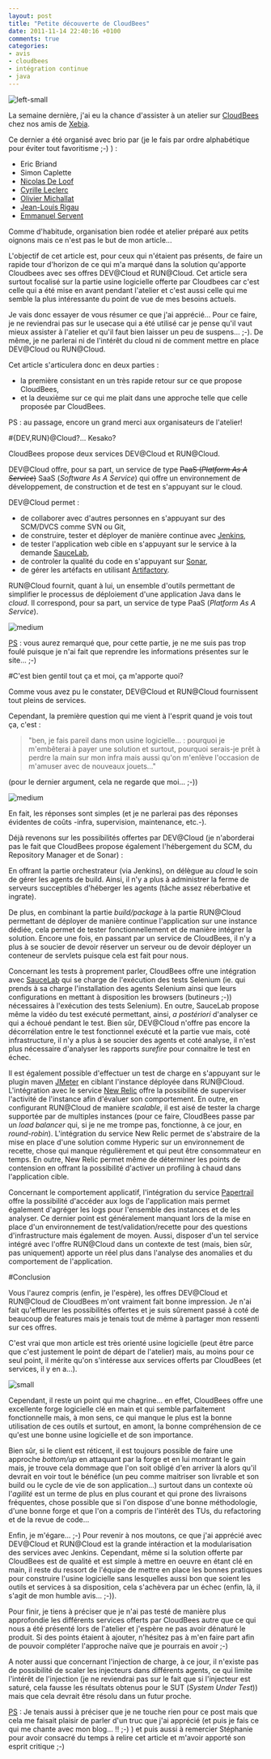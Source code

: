 ```yaml
---
layout: post
title: "Petite découverte de CloudBees"
date: 2011-11-14 22:40:16 +0100
comments: true
categories: 
- avis
- cloudbees
- intégration continue
- java
---
```

![left-small](http://1.bp.blogspot.com/-F_mNTL2_BE4/TsACHNBk0fI/AAAAAAAAAdE/Ngcp8YNiDL0/s1600/cloudbees03.png)

La semaine dernière, j'ai eu la chance d'assister à un atelier sur [CloudBees](http://www.cloudbees.com/) chez nos amis de [Xebia](http://blog.xebia.fr/). 

Ce dernier a été organisé avec brio par (je le fais par ordre alphabétique pour éviter tout favoritisme ;-) ) :

* Eric Briand
* Simon Caplette
* [Nicolas De Loof](https://twitter.com/#%21/ndeloof)
* [Cyrille Leclerc](https://twitter.com/#%21/cyrilleleclerc)
* [Olivier Michallat](https://twitter.com/#%21/olim7t)
* [Jean-Louis Rigau](https://twitter.com/#%21/jlrigau)
* [Emmanuel Servent](https://twitter.com/#%21/eservent)

<!-- more -->

Comme d'habitude, organisation bien rodée et atelier préparé aux petits oignons mais ce n'est pas le but de mon article...

L'objectif de cet article est, pour ceux qui n'étaient pas présents, de faire un rapide tour d'horizon de ce qui m'a marqué dans la solution qu'apporte Cloudbees avec ses offres DEV@Cloud et RUN@Cloud. Cet article sera surtout focalisé sur la partie usine logicielle offerte par Cloudbees car c'est celle qui a été mise en avant pendant l'atelier et c'est aussi celle qui me semble la plus intéressante du point de vue de mes besoins actuels.

Je vais donc essayer de vous résumer ce que j'ai apprécié... Pour ce faire, je ne reviendrai pas sur le usecase qui a été utilisé car je pense qu'il vaut mieux assister à l'atelier et qu'il faut bien laisser un peu de suspens... ;-). De même, je ne parlerai ni de l'intérêt du cloud ni de comment mettre en place DEV@Cloud ou RUN@Cloud.

Cet article s'articulera donc en deux parties :

* la première consistant en un très rapide retour sur ce que propose CloudBees,
* et la deuxième sur ce qui me plait dans une approche telle que celle proposée par CloudBees.



PS : au passage, encore un grand merci aux organisateurs de l'atelier!

#\{DEV,RUN\}@Cloud?... Kesako?

CloudBees propose deux services DEV@Cloud et RUN@Cloud.

DEV@Cloud offre, pour sa part, un service de type ~~PaaS (_Platform As A Service_)~~ SaaS (_Software As A Service_) qui offre un environnement de développement, de construction et de test en s'appuyant sur le cloud.

DEV@Cloud permet :

* de collaborer avec d'autres personnes en s'appuyant sur des SCM/DVCS comme SVN ou Git,
* de construire, tester et déployer de manière continue avec [Jenkins](http://jenkins-ci.org/),
* de tester l'application web cible en s'appuyant sur le service à la demande [SauceLab](http://saucelabs.com/),
* de controler la qualité du code en s'appuyant sur [Sonar](http://www.sonarsource.org/),
* de gérer les artéfacts en utilisant [Artifactory](http://www.jfrog.com/products.php).

RUN@Cloud fournit, quant à lui, un ensemble d'outils permettant de simplifier le processus de déploiement d'une application Java dans le _cloud_. Il correspond, pour sa part, un service de type PaaS (_Platform As A Service_).

![medium](http://1.bp.blogspot.com/-aGeioKNPLJc/TsACXTWxgJI/AAAAAAAAAdM/yG4C8B3PmOA/s1600/cloudbees04.png)

<u>PS</u> : vous aurez remarqué que, pour cette partie, je ne me suis pas trop foulé puisque je n'ai fait que reprendre les informations présentes sur le site... ;-)

#C'est bien gentil tout ça et moi, ça m'apporte quoi?

Comme vous avez pu le constater, DEV@Cloud et RUN@Cloud fournissent tout pleins de services.

Cependant, la première question qui me vient à l'esprit quand je vois tout ça, c'est : 
> "ben, je fais pareil dans mon usine logicielle... : pourquoi je m'embêterai à payer une solution et surtout, pourquoi serais-je prêt à perdre la main sur mon infra mais aussi qu'on m'enlève l'occasion de m'amuser avec de nouveaux jouets..." 

(pour le dernier argument, cela ne regarde que moi... ;-))

![medium](http://2.bp.blogspot.com/-dDnr_qH0vM0/TsACyBmfmsI/AAAAAAAAAdU/TI3TYA-Ujmc/s1600/Cloudbees01.png)

En fait, les réponses sont simples (et je ne parlerai pas des réponses évidentes de coûts -infra, supervision, maintenance, etc.-).

Déjà revenons sur les possibilités offertes par DEV@Cloud (je n'aborderai pas le fait que CloudBees propose également l'hébergement du SCM, du Repository Manager et de Sonar) :

En offrant la partie orchestrateur (via Jenkins), on délègue au _cloud_ le soin de gérer les agents de build. Ainsi, il n'y a plus à administrer la ferme de serveurs succeptibles d'héberger les agents (tâche assez réberbative et ingrate).

De plus, en combinant la partie _build/package_ à la partie RUN@Cloud permettant de déployer de manière continue l'application sur une instance dédiée, cela permet de tester fonctionnellement et de manière intégrer la solution. Encore une fois, en passant par un service de CloudBees, il n'y a plus à se soucier de devoir réserver un serveur ou de devoir déployer un conteneur de servlets puisque cela est fait pour nous. 

Concernant les tests à proprement parler, CloudBees offre une intégration avec [SauceLab](http://saucelabs.com/) qui se charge de l'exécution des tests Selenium (ie. qui prends à sa charge l'installation des agents Selenium ainsi que leurs configurations en mettant à disposition les browsers (butineurs ;-)) nécessaires à l'exécution des tests Selenium). En outre, SauceLab propose même la vidéo du test exécuté permettant, ainsi, _a postériori_ d'analyser ce qui a échoué pendant le test. Bien sûr, DEV@Cloud n'offre pas encore la décorrélation entre le test fonctionnel exécuté et la partie vue mais, coté infrastructure, il n'y a plus à se soucier des agents et coté analyse, il n'est plus nécessaire d'analyser les rapports _surefire_ pour connaitre le test en échec.

Il est également possible d'effectuer un test de charge en s'appuyant sur le plugin maven [JMeter](http://jmeter.apache.org/) en ciblant l'instance déployée dans RUN@Cloud. L'intégration avec le service [New Relic](http://newrelic.com/) offre la possibilité de superviser l'activité de l'instance afin d'évaluer son comportement. En outre, en configurant RUN@Cloud de manière _scalable_, il est aisé de tester la charge supportée par de multiples instances (pour ce faire, CloudBees passe par un _load balancer_ qui, si je ne me trompe pas, fonctionne, à ce jour, en _round-robin_). L'intégration du service New Relic permet de s'abstraire de la mise en place d'une solution comme Hyperic sur un environnement de recette, chose qui manque régulièrement et qui peut être consommateur en temps. En outre, New Relic permet même de déterminer les points de contension en offrant la possibilité d'activer un profiling à chaud dans l'application cible. 

Concernant le comportement applicatif, l'intégration du service [Papertrail](https://papertrailapp.com/) offre la possibilité d'accéder aux logs de l'application mais permet également d'agréger les logs pour l'ensemble des instances et de les analyser. Ce dernier point est généralement manquant lors de la mise en place d'un environnement de test/validation/recette pour des questions d'infrastructure mais également de moyen. Aussi, disposer d'un tel service intégré avec l'offre RUN@Cloud dans un contexte de test (mais, bien sûr, pas uniquement) apporte un réel plus dans l'analyse des anomalies et du comportement de l'application.

#Conclusion

Vous l'aurez compris (enfin, je l'espère), les offres DEV@Cloud et RUN@Cloud de CloudBees m'ont vraiment fait bonne impression. Je n'ai fait qu'effleurer les possibilités offertes et je suis sûrement passé à coté de beaucoup de features mais je tenais tout de même à partager mon ressenti sur ces offres.

C'est vrai que mon article est très orienté usine logicielle (peut être parce que c'est justement le point de départ de l'atelier) mais, au moins pour ce seul point, il mérite qu'on s'intéresse aux services offerts par CloudBees (et services, il y en a...).

![small](http://4.bp.blogspot.com/-Nws_YjWNluM/TsAC_MmnpzI/AAAAAAAAAdc/W78rV1GiHns/s1600/cloudbees02.png)

Cependant, il reste un point qui me chagrine... en effet, CloudBees offre une excellente forge logicielle clé en main et qui semble parfaitement fonctionnelle mais, à mon sens, ce qui manque le plus est la bonne utilisation de ces outils et surtout, en amont, la bonne compréhension de ce qu'est une bonne usine logicielle et de son importance.

Bien sûr, si le client est réticent, il est toujours possible de faire une approche _bottom/up_ en attaquant par la forge et en lui montrant le gain mais, je trouve cela dommage que l'on soit obligé d'en arriver là alors qu'il devrait en voir tout le bénéfice (un peu comme maitriser son livrable et son build ou le cycle de vie de son application...) surtout dans un contexte où l'_agilité_ est un terme de plus en plus courant et qui prone des livraisons fréquentes, chose possible que si l'on dispose d'une bonne méthodologie, d'une bonne forge et que l'on a compris de l'intérêt des TUs, du refactoring et de la revue de code...

Enfin, je m'égare... ;-)
Pour revenir à nos moutons, ce que j'ai apprécié avec DEV@Cloud et RUN@Cloud est la grande intéraction et la modularisation des services avec Jenkins. Cependant, même si la solution offerte par CloudBees est de qualité et est simple à mettre en oeuvre en étant clé en main, il reste du ressort de l'équipe de mettre en place les bonnes pratiques pour construire l'usine logicielle sans lesquelles aussi bon que soient les outils et services à sa disposition, cela s'achèvera par un échec (enfin, là, il s'agit de mon humble avis... ;-)).

Pour finir, je tiens à préciser que je n'ai pas testé de manière plus approfondie les différents services offerts par CloudBees autre que ce qui nous a été présenté lors de l'atelier et j'espère ne pas avoir dénaturé le produit. Si des points étaient à ajouter, n'hésitez pas à m'en faire part afin de pouvoir compléter l'approche naïve que je pourrais en avoir ;-)

A noter aussi que concernant l'injection de charge, à ce jour, il n'existe pas de possibilité de scaler les injecteurs dans différents agents, ce qui limite l'intérêt de l'injection (je ne reviendrai pas sur le fait que si l'injecteur est saturé, cela fausse les résultats obtenus pour le SUT (_System Under Test_)) mais que cela devrait être résolu dans un futur proche.

<u>PS</u> : Je tenais aussi à préciser que je ne touche rien pour ce post mais que cela me faisait plaisir de parler d'un truc que j'ai apprécié (et puis je fais ce qui me chante avec mon blog... !! ;-) ) et puis aussi à remercier Stéphanie pour avoir consacré du temps à relire cet article et m'avoir apporté son esprit critique ;-)
